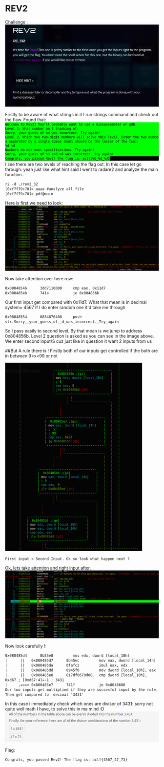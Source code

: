 # REV2
Challenge :
![](https://github.com/mali44/CTF-Write-ups/blob/master/2018-03-21-angstromctf/rev_2/rev_2.png?raw=true)


Firstly to be aware of what strings in it I run strings command and check out the flaw. Found that:
![](https://github.com/mali44/CTF-Write-ups/blob/master/2018-03-21-angstromctf/rev_2/rev2%20images/rev2_Strings.png?raw=true)
I see there are two levels of  reaching the flag out. In this case let go through:
yeah just like what hint said I went to radare2 and analyze the main function..

```
r2 -d ./rev2_32
[0xf7f79c70]> aaaa #analyze all file
[0xf7f79c70]> pdf@main
```
Here is first we need to look:
![](https://github.com/mali44/CTF-Write-ups/blob/master/2018-03-21-angstromctf/rev_2/rev2%20images/rev2_radare_main_1.png?raw=true)

Now take attention over here row:
```
0x08048546      3dd7110000     cmp eax, 0x11d7
0x0804854b      741e           je 0x804856b
```
Our first input get compared with 0x11d7. What that mean is in decimal system=  4567
If I do enter random one it'd take me through
```
0x08048554      6834870408     push str.Sorry__your_guess_of__d_was_incorrect._Try_again
```
So I pass easily to second level. By that mean is we jump to address 0x804856b.
Level 2 question is asked as you can see in the image above.
We enter second input/S cuz just like in question it want 2 inputs from us

##But A rule there is ! 
Firstly both of our inputs get controlled if the both are in between 9<x<99 or not

![](https://github.com/mali44/CTF-Write-ups/blob/master/2018-03-21-angstromctf/rev_2/rev2%20images/level2_meet_reuirements.png?raw=true)

```
First input < Second Input. Ok so look what happen next ?
```
Ok, lets take attention and right input after.
![](https://github.com/mali44/CTF-Write-ups/blob/master/2018-03-21-angstromctf/rev_2/rev2%20images/rev2_radare2_level2_check.png?raw=true)

Now look carefully !:
```  
0x080485d4      8b55e8         mov edx, dword [local_18h]
|      ||   0x080485d7      8b45ec         mov eax, dword [local_14h]
|      ||   0x080485da      0fafc2         imul eax, edx
|      ||   0x080485dd      8945f0         mov dword [local_10h], eax
|      ||   0x080485e0      817df0670d00.  cmp dword [local_10h], 0xd67 ; [0xd67:4]=-1 ; 3431
|     ,===< 0x080485e7      741f           je 0x8048608
Our two inputs get multiplied if they are succesful input by the rule. Then get compared to  decimal '3431'
```
In this case i immediately check which ones are divisor of 3431:
sorry not quite well math I have, to solve this in ma mind :D 
![](https://github.com/mali44/CTF-Write-ups/blob/master/2018-03-21-angstromctf/rev_2/rev2%20images/final_number.jpg?raw=true)

Flag:
```
Congrats, you passed Rev2! The flag is: actf{4567_47_73}
```





